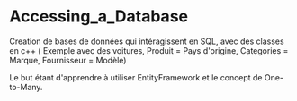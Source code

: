 # Accessing_a_Database
Creation de bases de données qui intéragissent en SQL, avec des classes en c++ ( Exemple avec des voitures, Produit = Pays d'origine, Categories = Marque, Fournisseur = Modèle)

Le but étant d'apprendre à utiliser EntityFramework et le concept de One-to-Many.
